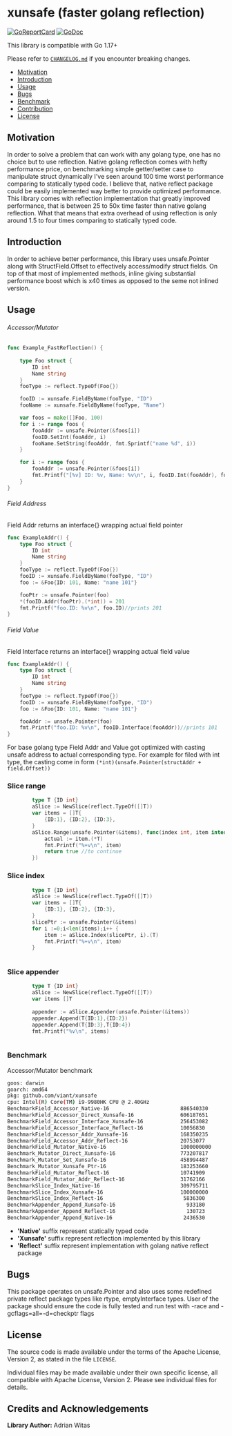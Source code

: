 # xunsafe (faster golang reflection)

[![GoReportCard](https://goreportcard.com/badge/github.com/viant/xunsafe)](https://goreportcard.com/report/github.com/viant/xunsafe)
[![GoDoc](https://godoc.org/github.com/viant/xunsafe?status.svg)](https://godoc.org/github.com/viant/xunsafe)

This library is compatible with Go 1.17+

Please refer to [`CHANGELOG.md`](CHANGELOG.md) if you encounter breaking changes.

- [Motivation](#motivation)
- [Introduction](#introduction)
- [Usage](#usage)
- [Bugs](#bugs)
- [Benchmark](#benchmark)
- [Contribution](#contributing-to-xunsafe)
- [License](#license)

## Motivation

In order to solve a problem that can work with any golang type, one has no choice but to use reflection.
Native golang reflection comes with hefty performance price, on benchmarking simple getter/setter case 
to manipulate struct dynamically I've seen around 100 time worst performance comparing to 
statically typed code. 
I believe that, native reflect package could be easily implemented way better to provide optimized performance.
This library comes with reflection implementation that greatly improved performance, that is  between 25 to 50x time faster than native golang reflection. 
What that means that extra overhead of using reflection is only around 1.5 to four times comparing to statically typed code.

## Introduction

In order to achieve better performance, this library uses unsafe.Pointer along with StructField.Offset to effectively access/modify struct fields.
On top of that most of implemented methods, inline giving substantial performance boost which is x40 times as opposed to the seme not inlined version.

## Usage

######  Accessor/Mutator

```go
func Example_FastReflection() {
    
    type Foo struct {
        ID int
        Name string
    }
    fooType := reflect.TypeOf(Foo{})

    fooID := xunsafe.FieldByName(fooType, "ID")
    fooName := xunsafe.FieldByName(fooType, "Name")

    var foos = make([]Foo, 100)
    for i := range foos {
        fooAddr := unsafe.Pointer(&foos[i])
        fooID.SetInt(fooAddr, i)
        fooName.SetString(fooAddr, fmt.Sprintf("name %d", i))
    }

    for i := range foos {
        fooAddr := unsafe.Pointer(&foos[i])
        fmt.Printf("[%v] ID: %v, Name: %v\n", i, fooID.Int(fooAddr), fooName.String(fooAddr))
    }
}
```


###### Field Address

Field Addr returns an interface{} wrapping actual field pointer

```go
func ExampleAddr() {
	type Foo struct {
		ID int
		Name string
	}
	fooType := reflect.TypeOf(Foo{})
	fooID := xunsafe.FieldByName(fooType, "ID")
	foo := &Foo{ID: 101, Name: "name 101"}

	fooPtr := unsafe.Pointer(foo)
	*(fooID.Addr(fooPtr).(*int)) = 201
	fmt.Printf("foo.ID: %v\n", foo.ID)//prints 201
}
```

###### Field Value

Field Interface returns an interface{} wrapping actual field value

```go
func ExampleAddr() {
	type Foo struct {
		ID int
		Name string
	}
	fooType := reflect.TypeOf(Foo{})
	fooID := xunsafe.FieldByName(fooType, "ID")
	foo := &Foo{ID: 101, Name: "name 101"}

    fooAddr := unsafe.Pointer(foo)
	fmt.Printf("foo.ID: %v\n", fooID.Interface(fooAddr))//prints 101
}
```

For base golang type Field Addr and Value got optimized with casting unsafe address to actual corresponding type. 
For example for filed with int type, the casting come in form ```(*int)(unsafe.Pointer(structAddr + field.Offset))```


### Slice range

```go
        type T {ID int}
        aSlice := NewSlice(reflect.TypeOf([]T))
		var items = []T{
			{ID:1}, {ID:2}, {ID:3},
        }   
		aSlice.Range(unsafe.Pointer(&items), func(index int, item interface{}) bool {
			actual := item.(*T)
			fmt.Printf("%+v\n", item)
			return true //to continue
		})
```


### Slice index

```go
        type T {ID int}
        aSlice := NewSlice(reflect.TypeOf([]T))
		var items = []T{
			{ID:1}, {ID:2}, {ID:3},
        }   
		slicePtr := unsafe.Pointer(&items)
		for i :=0;i<len(items);i++ {
            item := aSlice.Index(slicePtr, i).(T)
            fmt.Printf("%+v\n", item)
        }
	
```

### Slice appender

```go
        type T {ID int}
        aSlice := NewSlice(reflect.TypeOf([]T))
		var items []T
		
		appender := aSlice.Appender(unsafe.Pointer(&items))
        appender.Append(T{ID:1},{ID:2})
        appender.Append(T{ID:3},T{ID:4})
        fmt.Printf("%v\n", items)
		
```


### Benchmark

Accessor/Mutator benchmark

```bash
goos: darwin
goarch: amd64
pkg: github.com/viant/xunsafe
cpu: Intel(R) Core(TM) i9-9980HK CPU @ 2.40GHz
BenchmarkField_Accessor_Native-16                       886540330                1.209 ns/op           0 B/op          0 allocs/op
BenchmarkField_Accessor_Direct_Xunsafe-16               606187651                1.967 ns/op           0 B/op          0 allocs/op
BenchmarkField_Accessor_Interface_Xunsafe-16            256453082                4.520 ns/op           0 B/op          0 allocs/op
BenchmarkField_Accessor_Interface_Reflect-16            10056830               118.1 ns/op            56 B/op          4 allocs/op
BenchmarkField_Accessor_Addr_Xunsafe-16                 168350235                7.225 ns/op           0 B/op          0 allocs/op
BenchmarkField_Accessor_Addr_Reflect-16                 20753077                49.50 ns/op            0 B/op          0 allocs/op
BenchmarkField_Mutator_Native-16                        1000000000               0.9133 ns/op          0 B/op          0 allocs/op
Benchmark_Mutator_Direct_Xunsafe-16                     773207817                1.513 ns/op           0 B/op          0 allocs/op
Benchmark_Mutator_Set_Xunsafe-16                        458994487                2.750 ns/op           0 B/op          0 allocs/op
Benchmark_Mutator_Xunsafe_Ptr-16                        183253660                6.550 ns/op           0 B/op          0 allocs/op
BenchmarkField_Mutator_Reflect-16                       10741909                94.74 ns/op           32 B/op          3 allocs/op
BenchmarkField_Mutator_Addr_Reflect-16                  31762166                36.48 ns/op            0 B/op          0 allocs/op
BenchmarkSlice_Index_Native-16                          309795711                3.766 ns/op           0 B/op          0 allocs/op
BenchmarkSlice_Index_Xunsafe-16                         100000000               10.53 ns/op            0 B/op          0 allocs/op
BenchmarkSlice_Index_Reflect-16                          5836300               206.1 ns/op            80 B/op         10 allocs/op
BenchmarkAppender_Append_Xunsafe-16                       933180              1142 ns/op            2000 B/op         11 allocs/op
BenchmarkAppender_Append_Reflect-16                       130723              8838 ns/op            4464 B/op        109 allocs/op
BenchmarkAppender_Append_Native-16                       2436530               475.1 ns/op          2040 B/op          8 allocs/op
```
* **'Native'** suffix represent statically typed code
* **'Xunsafe'** suffix represent reflection implemented by this library
* **'Reflect'** suffix represent implementation with golang native reflect package


## Bugs

This package operates on unsafe.Pointer and also uses some redefined private reflect package types like rtype, emptyInterface types.
User of the package should ensure the code is fully tested and run test with -race and  -gcflags=all=-d=checkptr flags


## License

The source code is made available under the terms of the Apache License, Version 2, as stated in the file `LICENSE`.

Individual files may be made available under their own specific license,
all compatible with Apache License, Version 2. Please see individual files for details.

## Credits and Acknowledgements

**Library Author:** Adrian Witas

